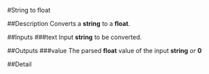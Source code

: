 #String to float

##Description
Converts a **string** to a **float**.

##Inputs
###text
Input **string** to be converted.

##Outputs
###value
The parsed **float** value of the input **string** _or_ **0**

##Detail

